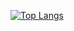 [![Top Langs](https://github-readme-stats.vercel.app/api/top-langs/?username=RangersonTI&theme=catppuccin_latte&icons=true&theme=transparent&layout=compact)](https://github.com/RangersonTI/github-readme-stats)
